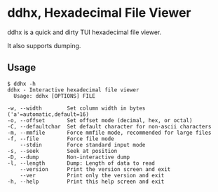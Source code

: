 # ddhx, Hexadecimal File Viewer
ddhx is a quick and dirty TUI hexadecimal file viewer.

It also supports dumping.

## Usage
```
$ ddhx -h
ddhx - Interactive hexadecimal file viewer
  Usage: ddhx [OPTIONS] FILE

-w, --width        Set column width in bytes ('a'=automatic,default=16)
-o, --offset       Set offset mode (decimal, hex, or octal)
-C, --defaultchar  Set default character for non-ascii characters
-m, --mmfile       Force mmfile mode, recommended for large files
-f, --file         Force file mode
    --stdin        Force standard input mode
-s, --seek         Seek at position
-D, --dump         Non-interactive dump
-l, --length       Dump: Length of data to read
    --version      Print the version screen and exit
    --ver          Print only the version and exit
-h, --help         Print this help screen and exit
```